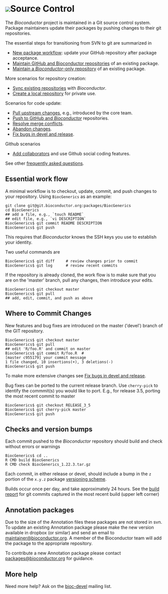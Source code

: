 # ![](/images/icons/magnifier.gif)Source Control

The _Bioconductor_ project is maintained in a Git source control
system. Package maintainers update their packages by pushing changes
to their git repositories.

The essential steps for transitioning from SVN to git are summarized
in

- [New package workflow][]: update your GitHub repository after
  package acceptance.
- [Maintain GitHub and Bioconductor repositories][] of an existing
  package.
- [Maintain a _Bioconductor_-only repository][] of an existing
  package.

[New package workflow]: new-package-workflow
[Maintain GitHub and Bioconductor repositories]: maintain-github-bioc
[Maintain a _Bioconductor_-only repository]: maintain-bioc-only

More scenarios for repository creation:

- [Sync existing repositories][] with _Bioconductor_.
- [Create a local repository][] for private use.

[Sync existing repositories]: sync-existing-repositories
[Create a local repository]: create-local-repository

Scenarios for code update:

- [Pull upstream changes][], e.g., introduced by the core team.
- [Push to GitHub and _Bioconductor_][] repositories.
- [Resolve merge conflicts][].
- [Abandon changes][].
- [Fix bugs in  devel and release][].

[Pull upstream changes]: pull-upstream-changes
[Push to GitHub and _Bioconductor_]: push-to-github-bioc
[Resolve merge conflicts]: resolve-conflicts
[Abandon changes]: abandon-changes
[Fix bugs in devel and release]: bug-fix-in-release-and-devel

Github scenarios

- [Add collaborators][] and use Github social coding features.

See other [frequently asked questions][].

[Add collaborators]: add-collaborators
[frequently asked questions]: faq

## Essential work flow

A minimal workflow is to checkout, update, commit, and push changes to
your repository. Using `BiocGenerics` as an example:

    git clone git@git.bioconductor.org:packages/BiocGenerics
    cd BiocGenerics
    ## add a file, e.g., `touch README`
    ## edit file, e.g., `vi DESCRIPTION`
    BiocGenerics$ git commit README DESCRIPTION
    BiocGenerics$ git push

This requires that _Bioconductor_ knows the SSH keys you use to
establish your identity.

Two useful commands are

    BiocGenerics$ git diff     # review changes prior to commit
    BiocGenerics$ git log      # review recent commits

If the repository is already cloned, the work flow is to make sure
that you are on the 'master' branch, pull any changes, then introduce
your edits.

    BiocGenerics$ git checkout master
    BiocGenerics$ git pull
    ## add, edit, commit, and push as above

## Where to Commit Changes

New features and bug fixes are introduced on the master ('devel')
branch of the GIT repository. 

    BiocGenerics$ git checkout master
    BiocGenerics$ git pull
    ## edit 'R/foo.R' and commit on master
    BiocGenerics$ git commit R/foo.R  #
    [master c955179] your commit message
    1 file changed, 10 insertions(+), 3 deletions(-)
    BiocGenerics$ git push

To make more extensive changes see [Fix bugs in devel and release][].

Bug fixes can be ported to the current release branch. Use
`cherry-pick` to identify the commmit(s) you would like to port. E.g.,
for release 3.5, porting the most recent commit to master

    BiocGenerics$ git checkout RELEASE_3_5
    BiocGenerics$ git cherry-pick master
    BiocGenerics$ git push

## Checks and version bumps

Each commit pushed to the _Bioconductor_ repository should build and
check without errors or warnings

    BiocGenerics$ cd ..
    R CMD build BiocGenerics
    R CMD check BiocGenerics_1.22.3.tar.gz

Each commit, in either release or devel, should include a bump in the
`z` portion of the `x.y.z` package [versioning scheme][].

Builds occur once per day, and take approximately 24 hours. See the
[build report][] for git commits captured in the most recent build
(upper left corner)

[versioning scheme]: /developers/how-to/version-numbering/
[build report]: https://bioconductor.org/checkResults/devel/bioc-LATEST/
 
## Annotation packages

Due to the size of the Annotation files these packages are not stored in svn.
To update an existing Annotation package please make the new version available 
in dropbox (or similar) and send an email to maintainer@bioconductor.org. A 
member of the Bioconductor team will add the package to the appropriate 
repository.

To contribute a new Annotation package please contact packages@bioconductor.org
for guidance.

## More help

Need more help? Ask on the [bioc-devel](/help/mailing-list/) mailing
list.
